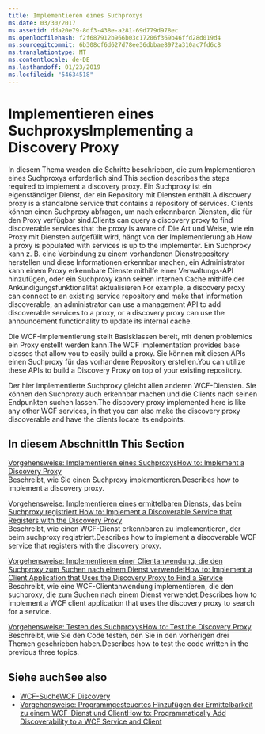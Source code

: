 ```yaml
---
title: Implementieren eines Suchproxys
ms.date: 03/30/2017
ms.assetid: dda20e79-8df3-438e-a281-69d779d978ec
ms.openlocfilehash: f2f687912b966b03c17206f369b46ffd28d019d4
ms.sourcegitcommit: 6b308cf6d627d78ee36dbbae8972a310ac7fd6c8
ms.translationtype: MT
ms.contentlocale: de-DE
ms.lasthandoff: 01/23/2019
ms.locfileid: "54634518"
---
```

# <a name="implementing-a-discovery-proxy"></a><span data-ttu-id="90157-102">Implementieren eines Suchproxys</span><span class="sxs-lookup"><span data-stu-id="90157-102">Implementing a Discovery Proxy</span></span>
<span data-ttu-id="90157-103">In diesem Thema werden die Schritte beschrieben, die zum Implementieren eines Suchproxys erforderlich sind.</span><span class="sxs-lookup"><span data-stu-id="90157-103">This section describes the steps required to implement a discovery proxy.</span></span> <span data-ttu-id="90157-104">Ein Suchproxy ist ein eigenständiger Dienst, der ein Repository mit Diensten enthält.</span><span class="sxs-lookup"><span data-stu-id="90157-104">A discovery proxy is a standalone service that contains a repository of services.</span></span> <span data-ttu-id="90157-105">Clients können einen Suchproxy abfragen, um nach erkennbaren Diensten, die für den Proxy verfügbar sind.</span><span class="sxs-lookup"><span data-stu-id="90157-105">Clients can query a discovery proxy to find discoverable services that the proxy is aware of.</span></span> <span data-ttu-id="90157-106">Die Art und Weise, wie ein Proxy mit Diensten aufgefüllt wird, hängt von der Implementierung ab.</span><span class="sxs-lookup"><span data-stu-id="90157-106">How a proxy is populated with services is up to the implementer.</span></span> <span data-ttu-id="90157-107">Ein Suchproxy kann z. B. eine Verbindung zu einem vorhandenen Dienstrepository herstellen und diese Informationen erkennbar machen, ein Administrator kann einem Proxy erkennbare Dienste mithilfe einer Verwaltungs-API hinzufügen, oder ein Suchproxy kann seinen internen Cache mithilfe der Ankündigungsfunktionalität aktualisieren.</span><span class="sxs-lookup"><span data-stu-id="90157-107">For example, a discovery proxy can connect to an existing service repository and make that information discoverable, an administrator can use a management API to add discoverable services to a proxy, or a discovery proxy can use the announcement functionality to update its internal cache.</span></span>  
  
 <span data-ttu-id="90157-108">Die WCF-Implementierung stellt Basisklassen bereit, mit denen problemlos ein Proxy erstellt werden kann.</span><span class="sxs-lookup"><span data-stu-id="90157-108">The WCF implementation provides base classes that allow you to easily build a proxy.</span></span> <span data-ttu-id="90157-109">Sie können mit diesen APIs einen Suchproxy für das vorhandene Repository erstellen.</span><span class="sxs-lookup"><span data-stu-id="90157-109">You can utilize these APIs to build a Discovery Proxy on top of your existing repository.</span></span>  
  
 <span data-ttu-id="90157-110">Der hier implementierte Suchproxy gleicht allen anderen WCF-Diensten. Sie können den Suchproxy auch erkennbar machen und die Clients nach seinen Endpunkten suchen lassen.</span><span class="sxs-lookup"><span data-stu-id="90157-110">The discovery proxy implemented here is like any other WCF services, in that you can also make the discovery proxy discoverable and have the clients locate its endpoints.</span></span>  
  
## <a name="in-this-section"></a><span data-ttu-id="90157-111">In diesem Abschnitt</span><span class="sxs-lookup"><span data-stu-id="90157-111">In This Section</span></span>  
 [<span data-ttu-id="90157-112">Vorgehensweise: Implementieren eines Suchproxys</span><span class="sxs-lookup"><span data-stu-id="90157-112">How to: Implement a Discovery Proxy</span></span>](../../../../docs/framework/wcf/feature-details/how-to-implement-a-discovery-proxy.md)  
 <span data-ttu-id="90157-113">Beschreibt, wie Sie einen Suchproxy implementieren.</span><span class="sxs-lookup"><span data-stu-id="90157-113">Describes how to implement a discovery proxy.</span></span>  
  
 [<span data-ttu-id="90157-114">Vorgehensweise: Implementieren eines ermittelbaren Diensts, das beim Suchproxy registriert.</span><span class="sxs-lookup"><span data-stu-id="90157-114">How to: Implement a Discoverable Service that Registers with the Discovery Proxy</span></span>](../../../../docs/framework/wcf/feature-details/discoverable-service-that-registers-with-the-discovery-proxy.md)  
 <span data-ttu-id="90157-115">Beschreibt, wie einen WCF-Dienst erkennbaren zu implementieren, der beim suchproxy registriert.</span><span class="sxs-lookup"><span data-stu-id="90157-115">Describes how to implement a discoverable WCF service that registers with the discovery proxy.</span></span>  
  
 [<span data-ttu-id="90157-116">Vorgehensweise: Implementieren einer Clientanwendung, die den Suchproxy zum Suchen nach einem Dienst verwendet</span><span class="sxs-lookup"><span data-stu-id="90157-116">How to: Implement a Client Application that Uses the Discovery Proxy to Find a Service</span></span>](../../../../docs/framework/wcf/feature-details/client-app-discovery-proxy-to-find-a-service.md)  
 <span data-ttu-id="90157-117">Beschreibt, wie eine WCF-Clientanwendung implementieren, die den suchproxy, die zum Suchen nach einem Dienst verwendet.</span><span class="sxs-lookup"><span data-stu-id="90157-117">Describes how to implement a WCF client application that uses the discovery proxy to search for a service.</span></span>  
  
 [<span data-ttu-id="90157-118">Vorgehensweise: Testen des Suchproxys</span><span class="sxs-lookup"><span data-stu-id="90157-118">How to: Test the Discovery Proxy</span></span>](../../../../docs/framework/wcf/feature-details/how-to-test-the-discovery-proxy.md)  
 <span data-ttu-id="90157-119">Beschreibt, wie Sie den Code testen, den Sie in den vorherigen drei Themen geschrieben haben.</span><span class="sxs-lookup"><span data-stu-id="90157-119">Describes how to test the code written in the previous three topics.</span></span>  
  
## <a name="see-also"></a><span data-ttu-id="90157-120">Siehe auch</span><span class="sxs-lookup"><span data-stu-id="90157-120">See also</span></span>
- [<span data-ttu-id="90157-121">WCF-Suche</span><span class="sxs-lookup"><span data-stu-id="90157-121">WCF Discovery</span></span>](../../../../docs/framework/wcf/feature-details/wcf-discovery.md)
- [<span data-ttu-id="90157-122">Vorgehensweise: Programmgesteuertes Hinzufügen der Ermittelbarkeit zu einem WCF-Dienst und Client</span><span class="sxs-lookup"><span data-stu-id="90157-122">How to: Programmatically Add Discoverability to a WCF Service and Client</span></span>](../../../../docs/framework/wcf/feature-details/how-to-programmatically-add-discoverability-to-a-wcf-service-and-client.md)
